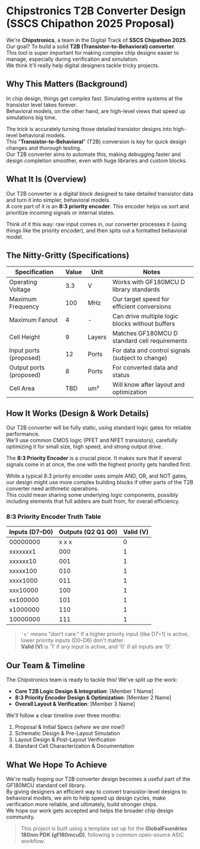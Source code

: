 
# Chipstronics T2B Converter Design (SSCS Chipathon 2025 Proposal)

We're **Chipstronics**, a team in the Digital Track of **SSCS Chipathon 2025**.  
Our goal? To build a solid **T2B (Transistor-to-Behavioral) converter**.  
This tool is super important for making complex chip designs easier to manage, especially during verification and simulation.  
We think it'll really help digital designers tackle tricky projects.

## Why This Matters (Background)
In chip design, things get complex fast. Simulating entire systems at the transistor level takes forever.  
Behavioral models, on the other hand, are high-level views that speed up simulations big time.

The trick is accurately turning those detailed transistor designs into high-level behavioral models.  
This "**Transistor-to-Behavioral**" (T2B) conversion is key for quick design changes and thorough testing.  
Our T2B converter aims to automate this, making debugging faster and design completion smoother, even with huge libraries and custom blocks.

## What It Is (Overview)
Our T2B converter is a digital block designed to take detailed transistor data and turn it into simpler, behavioral models.  
A core part of it is an **8:3 priority encoder**. This encoder helps us sort and prioritize incoming signals or internal states.

Think of it this way: raw input comes in, our converter processes it (using things like the priority encoder), and then spits out a formatted behavioral model.

## The Nitty-Gritty (Specifications)

| Specification       | Value | Unit | Notes                                           |
|---------------------|-------|------|-------------------------------------------------|
| Operating Voltage   | 3.3   | V    | Works with GF180MCU D library standards         |
| Maximum Frequency   | 100   | MHz  | Our target speed for efficient conversions      |
| Maximum Fanout      | 4     | -    | Can drive multiple logic blocks without buffers |
| Cell Height         | 9     | Layers | Matches GF180MCU D standard cell requirements |
| Input ports (proposed) | 12  | Ports | For data and control signals (subject to change) |
| Output ports (proposed) | 8 | Ports | For converted data and status                   |
| Cell Area           | TBD   | um²  | Will know after layout and optimization         |

## How It Works (Design & Work Details)
Our T2B converter will be fully static, using standard logic gates for reliable performance.  
We'll use common CMOS logic (PFET and NFET transistors), carefully optimizing it for small size, high speed, and strong output drive.

The **8:3 Priority Encoder** is a crucial piece. It makes sure that if several signals come in at once, the one with the highest priority gets handled first.

While a typical 8:3 priority encoder uses simple AND, OR, and NOT gates, our design might use more complex building blocks if other parts of the T2B converter need arithmetic operations.  
This could mean sharing some underlying logic components, possibly including elements that full adders are built from, for overall efficiency.

### 8:3 Priority Encoder Truth Table

| Inputs (D7–D0)         | Outputs (Q2 Q1 Q0) | Valid (V) |
|------------------------|--------------------|------------|
| 00000000               | x x x              | 0          |
| xxxxxxx1               | 000                | 1          |
| xxxxxx10               | 001                | 1          |
| xxxxx100               | 010                | 1          |
| xxxx1000               | 011                | 1          |
| xxx10000               | 100                | 1          |
| xx100000               | 101                | 1          |
| x1000000               | 110                | 1          |
| 10000000               | 111                | 1          |

> `'x'` means "don't care." If a higher priority input (like D7=1) is active, lower priority inputs (D0–D6) don't matter.  
> **Valid (V)** is '1' if any input is active, and '0' if all inputs are '0'.

## Our Team & Timeline

The Chipstronics team is ready to tackle this! We've split up the work:

- **Core T2B Logic Design & Integration**: [Member 1 Name]  
- **8:3 Priority Encoder Design & Optimization**: [Member 2 Name]  
- **Overall Layout & Verification**: [Member 3 Name]  

We'll follow a clear timeline over three months:

1. Proposal & Initial Specs *(where we are now!)*  
2. Schematic Design & Pre-Layout Simulation  
3. Layout Design & Post-Layout Verification  
4. Standard Cell Characterization & Documentation  

## What We Hope To Achieve

We're really hoping our T2B converter design becomes a useful part of the GF180MCU standard cell library.  
By giving designers an efficient way to convert transistor-level designs to behavioral models, we aim to help speed up design cycles, make verification more reliable, and ultimately, build stronger chips.  
We hope our work gets accepted and helps the broader chip design community.

> This project is built using a template set up for the **GlobalFoundries 180nm PDK (gf180mcuD)**, following a common open-source ASIC workflow.
